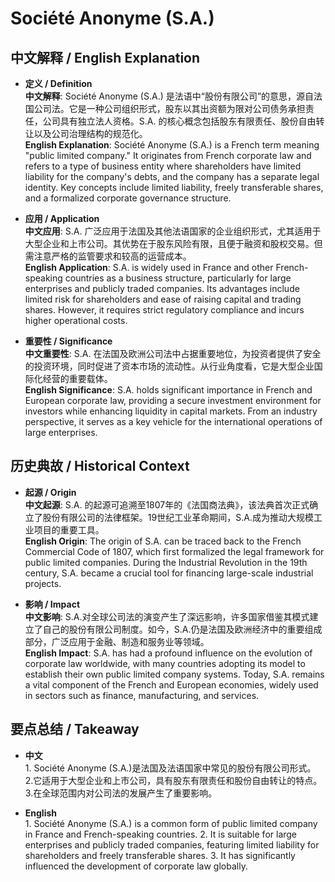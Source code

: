 # Société Anonyme (S.A.)

## 中文解释 / English Explanation

* **定义 / Definition**  
  **中文解释**: Société Anonyme (S.A.) 是法语中“股份有限公司”的意思，源自法国公司法。它是一种公司组织形式，股东以其出资额为限对公司债务承担责任，公司具有独立法人资格。S.A. 的核心概念包括股东有限责任、股份自由转让以及公司治理结构的规范化。  
  **English Explanation**: Société Anonyme (S.A.) is a French term meaning "public limited company." It originates from French corporate law and refers to a type of business entity where shareholders have limited liability for the company's debts, and the company has a separate legal identity. Key concepts include limited liability, freely transferable shares, and a formalized corporate governance structure.

* **应用 / Application**  
  **中文应用**: S.A. 广泛应用于法国及其他法语国家的企业组织形式，尤其适用于大型企业和上市公司。其优势在于股东风险有限，且便于融资和股权交易。但需注意严格的监管要求和较高的运营成本。  
  **English Application**: S.A. is widely used in France and other French-speaking countries as a business structure, particularly for large enterprises and publicly traded companies. Its advantages include limited risk for shareholders and ease of raising capital and trading shares. However, it requires strict regulatory compliance and incurs higher operational costs.

* **重要性 / Significance**  
  **中文重要性**: S.A. 在法国及欧洲公司法中占据重要地位，为投资者提供了安全的投资环境，同时促进了资本市场的流动性。从行业角度看，它是大型企业国际化经营的重要载体。  
  **English Significance**: S.A. holds significant importance in French and European corporate law, providing a secure investment environment for investors while enhancing liquidity in capital markets. From an industry perspective, it serves as a key vehicle for the international operations of large enterprises.

## 历史典故 / Historical Context

* **起源 / Origin**  
  **中文起源**: S.A. 的起源可追溯至1807年的《法国商法典》，该法典首次正式确立了股份有限公司的法律框架。19世纪工业革命期间，S.A.成为推动大规模工业项目的重要工具。  
  **English Origin**: The origin of S.A. can be traced back to the French Commercial Code of 1807, which first formalized the legal framework for public limited companies. During the Industrial Revolution in the 19th century, S.A. became a crucial tool for financing large-scale industrial projects.

* **影响 / Impact**  
  **中文影响**: S.A.对全球公司法的演变产生了深远影响，许多国家借鉴其模式建立了自己的股份有限公司制度。如今，S.A.仍是法国及欧洲经济中的重要组成部分，广泛应用于金融、制造和服务业等领域。  
  **English Impact**: S.A. has had a profound influence on the evolution of corporate law worldwide, with many countries adopting its model to establish their own public limited company systems. Today, S.A. remains a vital component of the French and European economies, widely used in sectors such as finance, manufacturing, and services.

## 要点总结 / Takeaway

* **中文**  
  1\. Société Anonyme (S.A.)是法国及法语国家中常见的股份有限公司形式。
  2\.它适用于大型企业和上市公司，具有股东有限责任和股份自由转让的特点。
  3\.在全球范围内对公司法的发展产生了重要影响。

* **English**  
  1\. Société Anonyme (S.A.) is a common form of public limited company in France and French-speaking countries.
  2\. It is suitable for large enterprises and publicly traded companies, featuring limited liability for shareholders and freely transferable shares.
  3\. It has significantly influenced the development of corporate law globally.
